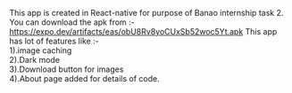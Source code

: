 This app is created in React-native for purpose of Banao internship task 2.                                                                                                          
You can download the apk from :-
    https://expo.dev/artifacts/eas/obU8Rv8yoCUxSb52woc5Yt.apk
This app has lot of features like :-                                                                                                                                                    
  1).image caching                                                                                                                                                          
  2).Dark mode                                                                                                                                                               
  3).Download button for images                                                                                                                                              
  4).About page added for details of code.                                                                                                                                
  
